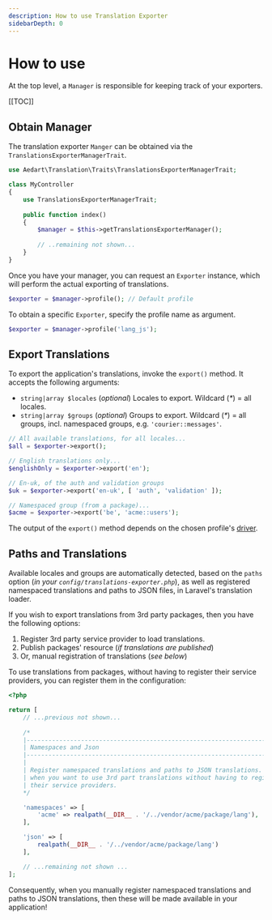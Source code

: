 ```yaml
---
description: How to use Translation Exporter
sidebarDepth: 0
---
```


# How to use

At the top level, a `Manager` is responsible for keeping track of your exporters.

[[TOC]]

## Obtain Manager

The translation exporter `Manger` can be obtained via the `TranslationsExporterManagerTrait`.

```php
use Aedart\Translation\Traits\TranslationsExporterManagerTrait;

class MyController
{
    use TranslationsExporterManagerTrait;
    
    public function index()
    {
        $manager = $this->getTranslationsExporterManager();
        
        // ..remaining not shown...
    }
}
```

Once you have your manager, you can request an `Exporter` instance, which will perform the actual exporting of translations.

```php
$exporter = $manager->profile(); // Default profile
```

To obtain a specific `Exporter`, specify the profile name as argument.

```php
$exporter = $manager->profile('lang_js');
```

## Export Translations

To export the application's translations, invoke the `export()` method.
It accepts the following arguments:

 * `string|array $locales` (_optional_) Locales to export. Wildcard (_*_) = all locales.
 * `string|array $groups` (_optional_) Groups to export. Wildcard (_*_) = all groups, incl. namespaced groups, e.g. `'courier::messages'`.

```php
// All available translations, for all locales...
$all = $exporter->export();

// English translations only...
$englishOnly = $exporter->export('en');

// En-uk, of the auth and validation groups
$uk = $exporter->export('en-uk', [ 'auth', 'validation' ]);

// Namespaced group (from a package)...
$acme = $exporter->export('be', 'acme::users');
```

The output of the `export()` method depends on the chosen profile's [driver](./drivers/README.md).

## Paths and Translations

Available locales and groups are automatically detected, based on the `paths` option (_in your `config/translations-exporter.php`_), 
as well as registered namespaced translations and paths to JSON files, in Laravel's translation loader.

If you wish to export translations from 3rd party packages, then you have the following options:

1. Register 3rd party service provider to load translations. 
2. Publish packages' resource (_if translations are published_)
3. Or, manual registration of translations (_see below_)

To use translations from packages, without having to register their service providers, you can register them in the configuration:  

```php
<?php

return [
    // ...previous not shown...
    
    /*
    |--------------------------------------------------------------------------
    | Namespaces and Json
    |--------------------------------------------------------------------------
    |
    | Register namespaced translations and paths to JSON translations. Use this
    | when you want to use 3rd part translations without having to register
    | their service providers.
    */

    'namespaces' => [
        'acme' => realpath(__DIR__ . '/../vendor/acme/package/lang'),
    ],

    'json' => [
        realpath(__DIR__ . '/../vendor/acme/package/lang')
    ],

    // ...remaining not shown ...
];

```
 
Consequently, when you manually register namespaced translations and paths to JSON translations, then these will be made available in your application!
